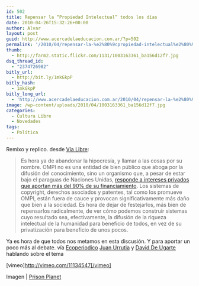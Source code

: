 ```yaml
---
id: 502
title: Repensar la “Propiedad Intelectual” todos los días
date: 2010-04-26T15:32:26+00:00
author: Alvar
layout: post
guid: http://www.acercadelaeducacion.com.ar/?p=502
permalink: '/2010/04/repensar-la-%e2%80%9cpropiedad-intelectual%e2%80%9d-todos-los-dias/'
thumb:
  - http://farm2.static.flickr.com/1131/1003163361_ba156d12f7.jpg
dsq_thread_id:
  - "2374726982"
bitly_url:
  - http://bit.ly/1mkGkpP
bitly_hash:
  - 1mkGkpP
bitly_long_url:
  - 'http://www.acercadelaeducacion.com.ar/2010/04/repensar-la-%e2%80%9cpropiedad-intelectual%e2%80%9d-todos-los-dias/'
image: /wp-content/uploads/2010/04/1003163361_ba156d12f7.jpg
categories:
  - Cultura Libre
  - Novedades
tags:
  - Política
---
```

Remixo y replico. desde <a href="http://www.vialibre.org.ar/2010/04/26/26-de-abril-dia-mundial-de-repensar/trackback/">Vía Libre</a>:
<blockquote>Es hora ya de abandonar la hipocresía, y llamar a las cosas por su  nombre. OMPI no es una entidad de bien público que aboga por la difusión  del conocimiento, sino un organismo que, a pesar de estar bajo el  paraguas de Naciones Unidas, <a href="http://www.vialibre.org.ar/2009/09/11/podemos-rescatar-a-la-ompi-p/">responde  a intereses privados que aportan más del 90% de su financiamiento</a>.  Los sistemas de copyright, derechos asociados y patentes, tal como los  promueve OMPI, están fuera de cauce y provocan significativamente más  daño que bien a la sociedad. Es hora de dejar de festejarlos, más bien  de repensarlos radicalmente, de ver cómo podemos construir sistemas cuyo  resultado sea, efectivamente, la difusión de la riqueza intelectual de  la humanidad para beneficio de todos, en vez de su privatización para  beneficio de unos pocos.</blockquote>
Ya es hora de que todos nos metamos en esta discusión. Y para aportar un poco más al debate. vía <a href="http://lasindias.coop/%c2%bfdiscutimos-la-propiedad-intelectual/">Ecoperiodico</a> <a href="http://juan.urrutiaelejalde.org/">Juan Urrutia</a> y <a href="http://deugarte.com/">David De Ugarte </a>hablando sobre el tema

[vimeo]http://vimeo.com/11134547[/vimeo]

Imagen | <a href="http://www.flickr.com/photos/10646468@N02/1003163361">Prison  Planet</a>